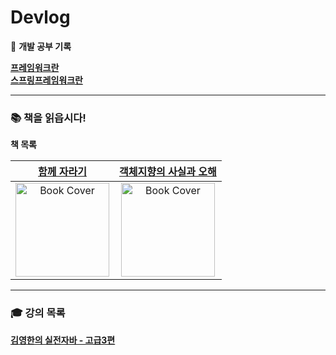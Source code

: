 # Devlog
🚀 **개발 공부 기록**


[**프레임워크란**](스프링/1.프레임워크란.md) <br/>
[**스프링프레임워크란**](스프링/2.스프링프레임워크란.md)

---

### 📚 책을 읽읍시다!
**책 목록**

| [**함께 자라기**](서적/함께자라기/Chapter1_자라기/) |                                            [**객체지향의 사실과 오해**](서적/객체지향의_사실과_오해/)                                            |
|:---:|:--------------------------------------------------------------------------------------------------------------------------:|
| <img src="https://github.com/user-attachments/assets/59fa9476-411b-4357-bb80-0a092f0eacff" width="150" alt="Book Cover" /> | <img src="https://github.com/user-attachments/assets/bba301ce-7817-42e3-8d77-67c91f72bd70" width="150" alt="Book Cover" /> |

---

### 🎓 강의 목록
[**김영한의 실전자바 - 고급3편**](강의/김영한의_실전_자바_고급3편/)

